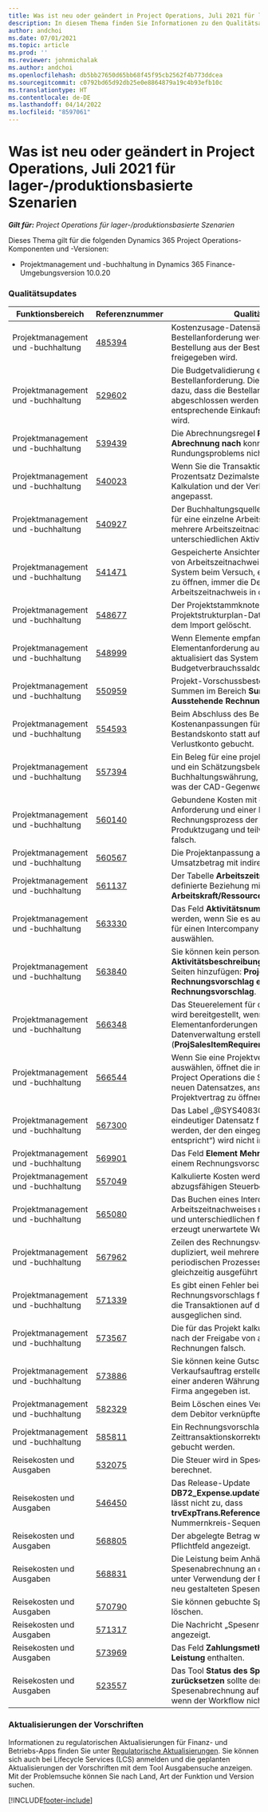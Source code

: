 ```yaml
---
title: Was ist neu oder geändert in Project Operations, Juli 2021 für lager-/produktionsbasierte Szenarien
description: In diesem Thema finden Sie Informationen zu den Qualitätsaktualisierungen, die in der Version Juli 2021 von Project Operations für lager-/produktionsbasierte Szenarien verfügbar sind.
author: andchoi
ms.date: 07/01/2021
ms.topic: article
ms.prod: ''
ms.reviewer: johnmichalak
ms.author: andchoi
ms.openlocfilehash: db5bb27650d65bb68f45f95cb2562f4b773ddcea
ms.sourcegitcommit: c0792bd65d92db25e0e8864879a19c4b93efb10c
ms.translationtype: HT
ms.contentlocale: de-DE
ms.lasthandoff: 04/14/2022
ms.locfileid: "8597061"
---
```

# <a name="whats-new-or-changed-in-project-operations-july-2021-for-stockedproduction-based-scenarios"></a>Was ist neu oder geändert in Project Operations, Juli 2021 für lager-/produktionsbasierte Szenarien

_**Gilt für:** Project Operations für lager-/produktionsbasierte Szenarien_

Dieses Thema gilt für die folgenden Dynamics 365 Project Operations-Komponenten und -Versionen:

- Projektmanagement und -buchhaltung in Dynamics 365 Finance-Umgebungsversion 10.0.20
 
### <a name="quality-updates"></a>Qualitätsupdates
                                                                                                                                                                                  
| Funktionsbereich                      | Referenznummer| Qualitätsupdate                                                                                                                                                                          |
|-----------------------------------|--------|---------------------------------------------------------------------------------------------------------------------------------------------------------------------------------|
| Projektmanagement und -buchhaltung | [485394](https://fix.lcs.dynamics.com/Issue/Details/?bugId=485394) | Kostenzusage-Datensätze aus einer Bestellanforderung werden gelöscht, sobald die Bestellung aus der Bestellanforderungsausgabe freigegeben wird.                                                                           |
| Projektmanagement und -buchhaltung | [529602](https://fix.lcs.dynamics.com/Issue/Details/?bugId=529602) | Die Budgetvalidierung erfolgt zweimal bei einer Bestellanforderung. Diese Duplizierung führt dazu, dass die Bestellanforderung nicht abgeschlossen werden kann und die entsprechende Einkaufsbestellung nicht erstellt wird.                                                                                                                        |
| Projektmanagement und -buchhaltung | [539439](https://fix.lcs.dynamics.com/Issue/Details/?bugId=539439) | Die Abrechnungsregel **Prozentsatz zur Abrechnung nach** konnte aufgrund eines Rundungsproblems nicht abgeschlossen werden.                                                                              |
| Projektmanagement und -buchhaltung | [540023](https://fix.lcs.dynamics.com/Issue/Details/?bugId=540023) | Wenn Sie die Transaktion anpassen und der Prozentsatz Dezimalstellen hat, werden die Kalkulation und der Verkaufspreis nicht korrekt angepasst.                                      |
| Projektmanagement und -buchhaltung | [540927](https://fix.lcs.dynamics.com/Issue/Details/?bugId=540927) | Der Buchhaltungsquellen-Explorer zeigt Stunden für eine einzelne Arbeitszeitnachweis-Zeile für mehrere Arbeitszeitnachweis-Zeilen mit unterschiedlichen Aktivitäten an.                                      |
| Projektmanagement und -buchhaltung | [541471](https://fix.lcs.dynamics.com/Issue/Details/?bugId=541471) | Gespeicherte Ansichten und die Personalisierung von Arbeitszeitnachweisen führen dazu, dass das System beim Versuch, einen Arbeitszeitnachweis zu öffnen, immer die Details für den ersten Arbeitszeitnachweis in der Liste öffnet.  |
| Projektmanagement und -buchhaltung | [548677](https://fix.lcs.dynamics.com/Issue/Details/?bugId=548677) | Der Projektstammknoten verschwindet und Projektstrukturplan-Datensätze werden nach dem Import gelöscht.                                                                                             |
| Projektmanagement und -buchhaltung | [548999](https://fix.lcs.dynamics.com/Issue/Details/?bugId=548999) | Wenn Elemente empfangen und teilweise aus der Elementanforderung ausgegeben werden, aktualisiert das System den falschen Budgetverbrauchssaldo. |
| Projektmanagement und -buchhaltung | [550959](https://fix.lcs.dynamics.com/Issue/Details/?bugId=550959) | Projekt-Vorschussbestellungen zeigen die Summen im Bereich **Summen** oder im Raster **Ausstehende Rechnung** nicht korrekt an.                                                                  |
| Projektmanagement und -buchhaltung | [554593](https://fix.lcs.dynamics.com/Issue/Details/?bugId=554593) | Beim Abschluss des Bestands werden die Kostenanpassungen für Projektelemente auf das Bestandskonto statt auf das Gewinn- und Verlustkonto gebucht.                                                            |
| Projektmanagement und -buchhaltung | [557394](https://fix.lcs.dynamics.com/Issue/Details/?bugId=557394) | Ein Beleg für eine projektgebuchte Transaktion und ein Schätzungsbeleg verwenden USD als Buchhaltungswährung, aber der Betrag zeigt an, was der CAD-Gegenwert wäre.              |
| Projektmanagement und -buchhaltung | [560140](https://fix.lcs.dynamics.com/Issue/Details/?bugId=560140) | Gebundene Kosten mit einer Element-Anforderung und einer Bestellung sind im Rechnungsprozess der Bestellung mit teilweisem Produktzugang und teilweiser Rechnungsstellung falsch.       |
| Projektmanagement und -buchhaltung | [560567](https://fix.lcs.dynamics.com/Issue/Details/?bugId=560567) | Die Projektanpassung aktualisiert den Umsatzbetrag mit indirekten Kosten nicht korrekt.                                                                                    |
| Projektmanagement und -buchhaltung | [561137](https://fix.lcs.dynamics.com/Issue/Details/?bugId=561137) | Der Tabelle **Arbeitszeitnachweis** fehlt eine definierte Beziehung mit der Ansicht **Arbeitskraft/Ressource**.                                                                                   |
| Projektmanagement und -buchhaltung | [563330](https://fix.lcs.dynamics.com/Issue/Details/?bugId=563330) | Das Feld **Aktivitätsnummer** kann nicht ausgefüllt werden, wenn Sie es aus dem Dropdown-Menü für einen Intercompany Arbeitszeitnachweis auswählen.                                                                 |
| Projektmanagement und -buchhaltung | [563840](https://fix.lcs.dynamics.com/Issue/Details/?bugId=563840) | Sie können kein personalisiertes **Zweck** oder **Aktivitätsbeschreibung**-Feld auf den folgenden Seiten hinzufügen: **Projekt gebucht Transaktion**, **Rechnungsvorschlag erstellen** oder **Rechnungsvorschlag**.  |
| Projektmanagement und -buchhaltung | [566348](https://fix.lcs.dynamics.com/Issue/Details/?bugId=566348) | Das Steuerelement für das falsche Lieferdatum wird bereitgestellt, wenn Sie Elementanforderungen mithilfe der Datenverwaltung erstellen (**ProjSalesItemRequirementEntity**).                                              |
| Projektmanagement und -buchhaltung | [566544](https://fix.lcs.dynamics.com/Issue/Details/?bugId=566544) | Wenn Sie eine Projektvertrags-ID in Finance auswählen, öffnet die integrierte Umgebung von Project Operations die Seite zum Erstellen eines neuen Datensatzes, anstatt den vorhandenen Projektvertrag zu öffnen.                                                                                                                 |
| Projektmanagement und -buchhaltung | [567300](https://fix.lcs.dynamics.com/Issue/Details/?bugId=567300) |  Das Label „@SYS4083080“ („Es konnte kein eindeutiger Datensatz für Arbeitskräfte gefunden werden, der den eingegebenen Werten entspricht“) wird nicht ins Dänische übersetzt.                                |
| Projektmanagement und -buchhaltung | [569901](https://fix.lcs.dynamics.com/Issue/Details/?bugId=569901) | Das Feld **Element Mehrwertsteuergruppe** ist auf einem Rechnungsvorschlag nicht editierbar.                                                                               |
| Projektmanagement und -buchhaltung | [557049](https://fix.lcs.dynamics.com/Issue/Details/?bugId=557049) | Kalkulierte Kosten werden mit nicht abzugsfähigen Steuerbeträgen überbewertet.                                                                                                    |
| Projektmanagement und -buchhaltung | [565080](https://fix.lcs.dynamics.com/Issue/Details/?bugId=565080) | Das Buchen eines Intercompany Arbeitszeitnachweises mit mehreren Projekten und unterschiedlichen finanziellen Dimensionen erzeugt unerwartete Werte im Hauptbuch.                             |
| Projektmanagement und -buchhaltung | [567962](https://fix.lcs.dynamics.com/Issue/Details/?bugId=567962) | Zeilen des Rechnungsvorschlags werden dupliziert, weil mehrere Instanzen des periodischen Prozesses **Import aus Staging** gleichzeitig ausgeführt werden.                                      |
| Projektmanagement und -buchhaltung | [571339](https://fix.lcs.dynamics.com/Issue/Details/?bugId=571339) | Es gibt einen Fehler bei der Buchung des Rechnungsvorschlags für die Gutschrift, sodass die Transaktionen auf dem Beleg nicht ausgeglichen sind.    |
| Projektmanagement und -buchhaltung | [573567](https://fix.lcs.dynamics.com/Issue/Details/?bugId=573567) | Die für das Projekt kalkulierten Kosten werden nach der Freigabe von ausstehenden Rechnungen falsch.                                                                             |
| Projektmanagement und -buchhaltung | [573886](https://fix.lcs.dynamics.com/Issue/Details/?bugId=573886) | Sie können keine Gutschrift für einen Projekt-Verkaufsauftrag erstellen, wenn die Steuer in einer anderen Währung als der Währung der Firma angegeben ist.                                      |
| Projektmanagement und -buchhaltung | [582329](https://fix.lcs.dynamics.com/Issue/Details/?bugId=582329) | Beim Löschen eines Vertrags wird auch die mit dem Debitor verknüpfte Adresse gelöscht.                                                                                     |
| Projektmanagement und -buchhaltung | [585811](https://fix.lcs.dynamics.com/Issue/Details/?bugId=585811) | Ein Rechnungsvorschlag, der aus einer negativen Zeittransaktionskorrektur resultiert, kann nicht gebucht werden.                                                                    |
| Reisekosten und Ausgaben                  | [532075](https://fix.lcs.dynamics.com/Issue/Details/?bugId=532075) | Die Steuer wird in Spesenabrechnungen anders berechnet.                                                                                                                  |
| Reisekosten und Ausgaben                  | [546450](https://fix.lcs.dynamics.com/Issue/Details/?bugId=546450) | Das Release-Update **DB72_Expense.updateTrvExpTransProjTransId()** lässt nicht zu, dass **trvExpTrans.ReferenceDataAreaId** die neue Nummernkreis-Sequenz erstellt.                    |
| Reisekosten und Ausgaben                  | [568805](https://fix.lcs.dynamics.com/Issue/Details/?bugId=568805) | Der abgelegte Betrag wird nicht mit dem Pflichtfeld angezeigt.                                                                                                             |
| Reisekosten und Ausgaben                  | [568831](https://fix.lcs.dynamics.com/Issue/Details/?bugId=568831) | Die Leistung beim Anhängen einer Spesenabrechnung an die Spesenabrechnung unter Verwendung der Benutzeroberfläche von neu gestalteten Spesen wurde verbessert.                                                            |
| Reisekosten und Ausgaben                  | [570790](https://fix.lcs.dynamics.com/Issue/Details/?bugId=570790) | Sie können gebuchte Spesenabrechnungen löschen.                                                                                           |
| Reisekosten und Ausgaben                  | [571317](https://fix.lcs.dynamics.com/Issue/Details/?bugId=571317) | Die Nachricht „Spesenrichtlinie“ wird mehrfach angezeigt.                                                                                                       |
| Reisekosten und Ausgaben                  | [573969](https://fix.lcs.dynamics.com/Issue/Details/?bugId=573969) | Das Feld **Zahlungsmethode** ist im Bereich **Neue Leistung** enthalten.                                                                                                      |
| Reisekosten und Ausgaben                  | [523557](https://fix.lcs.dynamics.com/Issue/Details/?bugId=523557) | Das Tool **Status des Spesenbelegs zurücksetzen** sollte den Status der Spesenabrechnung auf **Entwurf** zurücksetzen, wenn der Workflow nicht gefunden wurde. 

### <a name="regulatory-updates"></a>Aktualisierungen der Vorschriften
Informationen zu regulatorischen Aktualisierungen für Finanz- und Betriebs-Apps finden Sie unter [Regulatorische Aktualisierungen](/dynamics365/finance/localizations/regulatory-updates). Sie können sich auch bei Lifecycle Services (LCS) anmelden und die geplanten Aktualisierungen der Vorschriften mit dem Tool Ausgabensuche anzeigen. Mit der Problemsuche können Sie nach Land, Art der Funktion und Version suchen.


[!INCLUDE[footer-include](../../includes/footer-banner.md)]
